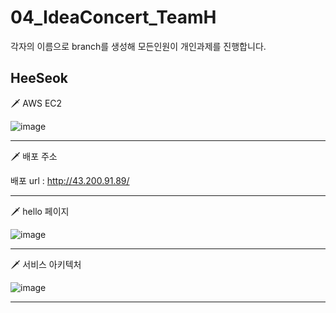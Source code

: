 # 04_IdeaConcert_TeamH

각자의 이름으로 branch를 생성해 모든인원이 개인과제를 진행합니다.


## HeeSeok

🗡 AWS EC2

![image](https://user-images.githubusercontent.com/96563183/179440940-bfc3e301-1950-412a-a622-3d0b0ecf5a7c.png)

---

🗡 배포 주소

배포 url : http://43.200.91.89/

---

🗡 hello 페이지

![image](https://user-images.githubusercontent.com/96563183/179441032-f3ceae47-d3a1-4c3f-8eed-d62f576476d1.png)

---

🗡 서비스 아키텍처

![image](https://user-images.githubusercontent.com/96563183/179441827-f7102e2d-6e93-4c55-bf73-e4fca4254be8.png)

---
